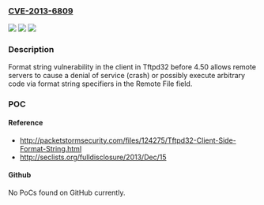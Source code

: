 ### [CVE-2013-6809](https://cve.mitre.org/cgi-bin/cvename.cgi?name=CVE-2013-6809)
![](https://img.shields.io/static/v1?label=Product&message=n%2Fa&color=blue)
![](https://img.shields.io/static/v1?label=Version&message=n%2Fa&color=blue)
![](https://img.shields.io/static/v1?label=Vulnerability&message=n%2Fa&color=brighgreen)

### Description

Format string vulnerability in the client in Tftpd32 before 4.50 allows remote servers to cause a denial of service (crash) or possibly execute arbitrary code via format string specifiers in the Remote File field.

### POC

#### Reference
- http://packetstormsecurity.com/files/124275/Tftpd32-Client-Side-Format-String.html
- http://seclists.org/fulldisclosure/2013/Dec/15

#### Github
No PoCs found on GitHub currently.

